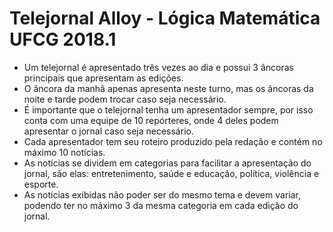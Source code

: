 # Telejornal Alloy - Lógica Matemática UFCG 2018.1

* Um telejornal é apresentado três vezes ao dia e possui 3 âncoras principais que apresentam as edições.
* O âncora da manhã apenas apresenta neste turno, mas os âncoras da noite e tarde podem trocar caso seja necessário.
* É importante que o telejornal tenha um apresentador sempre, por isso conta com uma equipe de 10 repórteres, onde 4 deles podem apresentar o jornal caso seja necessário.
* Cada apresentador tem seu roteiro produzido pela redação e contém no máximo 10 notícias.
* As notícias se dividem em categorias para facilitar a apresentação do jornal, são elas: entretenimento, saúde e educação, política, violência e esporte.
* As notícias exibidas não poder ser do mesmo tema e devem variar, podendo ter no máximo 3 da mesma categoria em cada edição do jornal.
